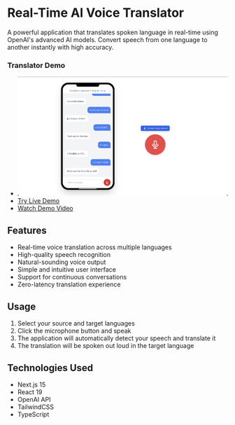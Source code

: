 # Real-Time AI Voice Translator

A powerful application that translates spoken language in real-time using OpenAI's advanced AI models. Convert speech from one language to another instantly with high accuracy.

### Translator Demo
- ![Translator Demo](./public/translator.png)
- [Try Live Demo](https://realtime-translator-selection.vercel.app/)
- [Watch Demo Video](https://vimeo.com/1078430059)

## Features

- Real-time voice translation across multiple languages
- High-quality speech recognition
- Natural-sounding voice output
- Simple and intuitive user interface
- Support for continuous conversations
- Zero-latency translation experience

## Usage

1. Select your source and target languages
2. Click the microphone button and speak
3. The application will automatically detect your speech and translate it
4. The translation will be spoken out loud in the target language

## Technologies Used

- Next.js 15
- React 19
- OpenAI API
- TailwindCSS
- TypeScript